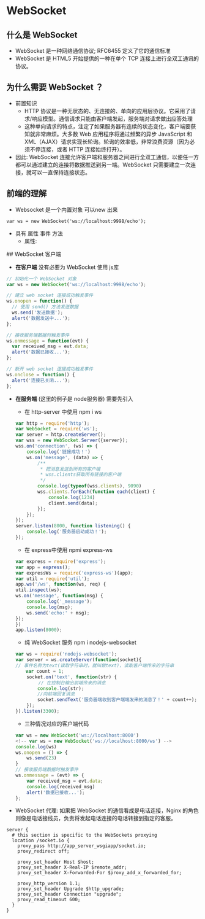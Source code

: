 # WebSocket

## 什么是 WebSocket
- WebSocket 是一种网络通信协议; RFC6455 定义了它的通信标准
- WebSocket 是 HTML5 开始提供的一种在单个 TCP 连接上进行全双工通讯的协议。

## 为什么需要 WebSocket ？
- 前置知识
    - HTTP 协议是一种无状态的、无连接的、单向的应用层协议。它采用了请求/响应模型。通信请求只能由客户端发起，服务端对请求做出应答处理
    - 这种单向请求的特点，注定了如果服务器有连续的状态变化，客户端要获知就非常麻烦。大多数 Web 应用程序将通过频繁的异步 JavaScript 和 XML（AJAX）请求实现长轮询。轮询的效率低，非常浪费资源（因为必须不停连接，或者 HTTP 连接始终打开）。
- 因此: WebSocket 连接允许客户端和服务器之间进行全双工通信，以便任一方都可以通过建立的连接将数据推送到另一端。WebSocket 只需要建立一次连接，就可以一直保持连接状态。

## 前端的理解
- Websocket 是一个内置对象 可以new 出来
```
var ws = new WebSocket('ws://localhost:9998/echo');
```
- 具有 属性 事件 方法
    - 属性:

## WebSocket 客户端
- **在客户端** 没有必要为 WebSocket 使用 js库
```js
// 初始化一个 WebSocket 对象
var ws = new WebSocket('ws://localhost:9998/echo');

// 建立 web socket 连接成功触发事件
ws.onopen = function() {
  // 使用 send() 方法发送数据
  ws.send('发送数据');
  alert('数据发送中...');
};

// 接收服务端数据时触发事件
ws.onmessage = function(evt) {
  var received_msg = evt.data;
  alert('数据已接收...');
};

// 断开 web socket 连接成功触发事件
ws.onclose = function() {
  alert('连接已关闭...');
};
```
- **在服务端** (这里的例子是 node服务器) 需要先引入

    - 在 http-server 中使用 npm i ws
    ```js
    var http = require('http');
    var WebSocket = require('ws');
    var server = http.createServer();
    var wss = new WebSocket.Server({server});
    wss.on('connection', (ws) => {
        console.log('链接成功！')
        ws.on('message', (data) => {
            /**
             * 把消息发送到所有的客户端
             * wss.clients获取所有链接的客户端
             */
            console.log(typeof(wss.clients), 9090)
            wss.clients.forEach(function each(client) {
                console.log(1234)
                client.send(data);
            });
        });
    });
    server.listen(8000, function listening() {
        console.log('服务器启动成功！');
    });
    ```



    - 在 express中使用 npmi express-ws
    ```js
    var express = require('express');
    var app = express();
    var expressWs = require('express-ws')(app);
    var util = require('util');
    app.ws('/ws', function(ws, req) {
    util.inspect(ws);
    ws.on('message', function(msg) {
        console.log('_message');
        console.log(msg);
        ws.send('echo:' + msg);
    });
    })
    app.listen(8000);
    ```

    - 纯 WebSocket 服务 npm i nodejs-websocket
    ```js
    var ws = require('nodejs-websocket');
    var server = ws.createServer(function(socket){
    // 事件名称为text(读取字符串时，就叫做text)，读取客户端传来的字符串
    　  var count = 1;
        socket.on('text', function(str) {
    　　     // 在控制台输出前端传来的消息　　
            console.log(str);
            //向前端回复消息
            socket.sendText('服务器端收到客户端端发来的消息了！' + count++);
        });
    }).listen(3300); 
    ```

    - 三种情况对应的客户端代码
    ```js
    var ws = new WebSocket('ws://localhost:8000')
    <!-- var ws = new WebSocket('ws://localhost:8000/ws') -->
    console.log(ws)
    ws.onopen = () => {
        ws.send(23)
    }
    // 接收服务端数据时触发事件
    ws.onmessage = (evt) => {
        var received_msg = evt.data;
        console.log(received_msg)
        alert('数据已接收...');
    };
    ```

- WebSocket 代理: 如果把 WebSocket 的通信看成是电话连接，Nginx 的角色则像是电话接线员，负责将发起电话连接的电话转接到指定的客服。
```
server {
  # this section is specific to the WebSockets proxying
  location /socket.io {
    proxy_pass http://app_server_wsgiapp/socket.io;
    proxy_redirect off;

    proxy_set_header Host $host;
    proxy_set_header X-Real-IP $remote_addr;
    proxy_set_header X-Forwarded-For $proxy_add_x_forwarded_for;

    proxy_http_version 1.1;
    proxy_set_header Upgrade $http_upgrade;
    proxy_set_header Connection "upgrade";
    proxy_read_timeout 600;
  }
}
```

